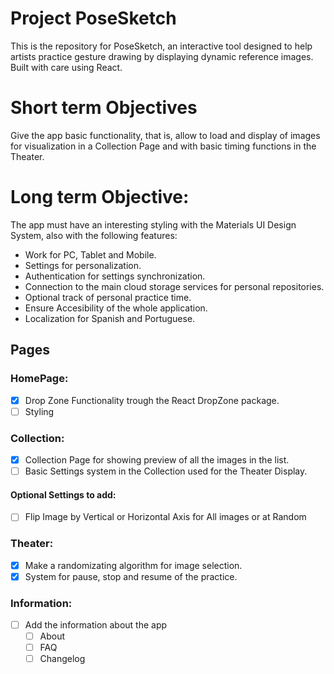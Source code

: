 # Project PoseSketch

This is the repository for PoseSketch, an interactive tool designed to help artists practice gesture drawing by displaying dynamic reference images. Built with care using React.

# Short term Objectives

Give the app basic functionality, that is, allow to load and display of images for visualization in a Collection Page and with basic timing functions in the Theater.

# Long term Objective:

The app must have an interesting styling with the Materials UI Design System, also with
the following features:

- Work for PC, Tablet and Mobile.
- Settings for personalization.
- Authentication for settings synchronization.
- Connection to the main cloud storage services for personal repositories.
- Optional track of personal practice time.
- Ensure Accesibility of the whole application.
- Localization for Spanish and Portuguese.

## Pages

### HomePage:

- [x] Drop Zone Functionality trough the React DropZone package.
- [ ] Styling

### Collection:

- [x] Collection Page for showing preview of all the images in the list.
- [ ] Basic Settings system in the Collection used for the Theater Display.

#### Optional Settings to add:

- [ ] Flip Image by Vertical or Horizontal Axis for All images or at Random

### Theater:

- [x] Make a randomizating algorithm for image selection.
- [x] System for pause, stop and resume of the practice.

### Information:

- [ ] Add the information about the app
  - [ ] About
  - [ ] FAQ
  - [ ] Changelog
